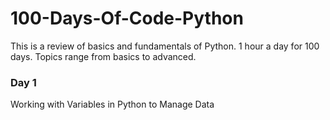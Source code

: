 # 100-Days-Of-Code-Python

This is a review of basics and fundamentals of Python.  1 hour a day for 100 days. Topics range from basics to advanced.

### Day 1 ###
Working with Variables in Python to Manage Data

